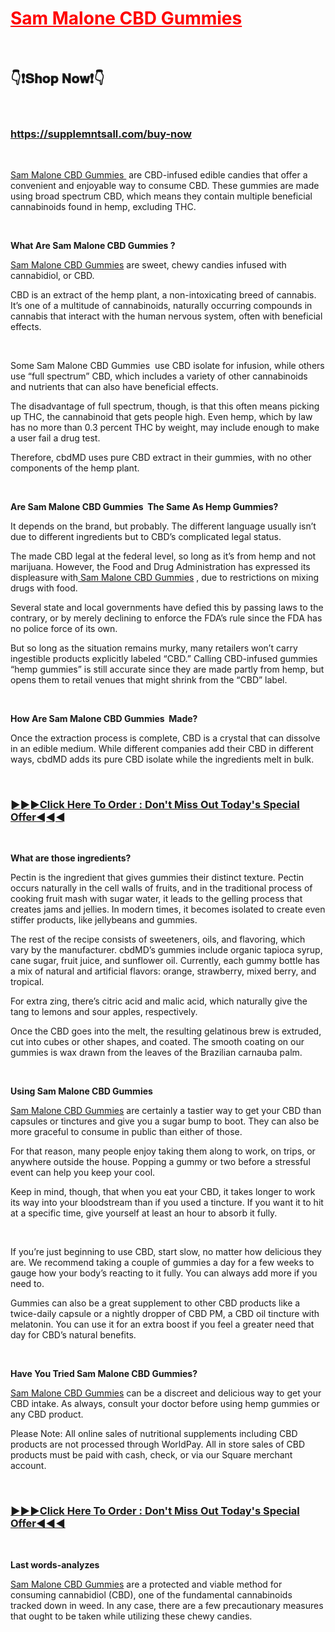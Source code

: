 <h1><strong><span style="color: #ff0000;"><a style="color: #ff0000;" href="https://supplemntsall.com/buy-now ">Sam Malone CBD Gummies</a></span></strong></h1>
<p>&nbsp;</p>
<h2>👇❗𝐒𝐡𝐨𝐩 𝐍𝐨𝐰❗👇</h2>
<p>&nbsp;</p>
<h3><strong><a href="https://supplemntsall.com/buy-now">https://supplemntsall.com/buy-now</a>&nbsp;</strong></h3>
<p>&nbsp;</p>
<p><a href="https://supplemntsall.com/buy-now">Sam Malone CBD Gummies&nbsp;</a>&nbsp;are CBD-infused edible candies that offer a convenient and enjoyable way to consume CBD. These gummies are made using broad spectrum CBD, which means they contain multiple beneficial cannabinoids found in hemp, excluding THC.</p>
<p>&nbsp;</p>
<p><strong>What Are Sam Malone CBD Gummies ?</strong></p>
<p><a href="https://supplemntsall.com/buy-now">Sam Malone CBD Gummies</a>&nbsp;are sweet, chewy candies infused with cannabidiol, or CBD.</p>
<p>CBD is an extract of the hemp plant, a non-intoxicating breed of cannabis. It&rsquo;s one of a multitude of cannabinoids, naturally occurring compounds in cannabis that interact with the human nervous system, often with beneficial effects.</p>
<p>&nbsp;</p>
<p>Some Sam Malone CBD Gummies&nbsp; use CBD isolate for infusion, while others use &ldquo;full spectrum&rdquo; CBD, which includes a variety of other cannabinoids and nutrients that can also have beneficial effects.</p>
<p>The disadvantage of full spectrum, though, is that this often means picking up THC, the cannabinoid that gets people high. Even hemp, which by law has no more than 0.3 percent THC by weight, may include enough to make a user fail a drug test.</p>
<p>Therefore, cbdMD uses pure CBD extract in their gummies, with no other components of the hemp plant.</p>
<p>&nbsp;</p>
<p><strong>Are Sam Malone CBD Gummies&nbsp; The Same As Hemp Gummies?</strong></p>
<p>It depends on the brand, but probably. The different language usually isn&rsquo;t due to different ingredients but to CBD&rsquo;s complicated legal status.</p>
<p>The made CBD legal at the federal level, so long as it&rsquo;s from hemp and not marijuana. However, the Food and Drug Administration has expressed its displeasure with<a href="https://supplemntsall.com/buy-now">&nbsp;Sam Malone CBD Gummies</a>&nbsp;, due to restrictions on mixing drugs with food.</p>
<p>Several state and local governments have defied this by passing laws to the contrary, or by merely declining to enforce the FDA&rsquo;s rule since the FDA has no police force of its own.</p>
<p>But so long as the situation remains murky, many retailers won&rsquo;t carry ingestible products explicitly labeled &ldquo;CBD.&rdquo; Calling CBD-infused gummies &ldquo;hemp gummies&rdquo; is still accurate since they are made partly from hemp, but opens them to retail venues that might shrink from the &ldquo;CBD&rdquo; label.</p>
<p>&nbsp;</p>
<p><strong>How Are Sam Malone CBD Gummies&nbsp; Made?</strong></p>
<p>Once the extraction process is complete, CBD is a crystal that can dissolve in an edible medium. While different companies add their CBD in different ways, cbdMD adds its pure CBD isolate while the ingredients melt in bulk.</p>
<p>&nbsp;</p>
<h3><a href="https://supplemntsall.com/buy-now">►►►Click Here To Order : Don't Miss Out Today's Special Offer◄◄◄</a></h3>
<p>&nbsp;</p>
<p><strong>What are those ingredients?</strong></p>
<p>Pectin is the ingredient that gives gummies their distinct texture. Pectin occurs naturally in the cell walls of fruits, and in the traditional process of cooking fruit mash with sugar water, it leads to the gelling process that creates jams and jellies. In modern times, it becomes isolated to create even stiffer products, like jellybeans and gummies.</p>
<p>The rest of the recipe consists of sweeteners, oils, and flavoring, which vary by the manufacturer. cbdMD&rsquo;s gummies include organic tapioca syrup, cane sugar, fruit juice, and sunflower oil. Currently, each gummy bottle has a mix of natural and artificial flavors: orange, strawberry, mixed berry, and tropical.</p>
<p>For extra zing, there&rsquo;s citric acid and malic acid, which naturally give the tang to lemons and sour apples, respectively.</p>
<p>Once the CBD goes into the melt, the resulting gelatinous brew is extruded, cut into cubes or other shapes, and coated. The smooth coating on our gummies is wax drawn from the leaves of the Brazilian carnauba palm.</p>
<p>&nbsp;</p>
<p><strong>Using Sam Malone CBD Gummies</strong></p>
<p><a href="https://supplemntsall.com/buy-now">Sam Malone CBD Gummies</a>&nbsp;are certainly a tastier way to get your CBD than capsules or tinctures and give you a sugar bump to boot. They can also be more graceful to consume in public than either of those.</p>
<p>For that reason, many people enjoy taking them along to work, on trips, or anywhere outside the house. Popping a gummy or two before a stressful event can help you keep your cool.</p>
<p>Keep in mind, though, that when you eat your CBD, it takes longer to work its way into your bloodstream than if you used a tincture. If you want it to hit at a specific time, give yourself at least an hour to absorb it fully.</p>
<p>&nbsp;</p>
<p>If you&rsquo;re just beginning to use CBD, start slow, no matter how delicious they are. We recommend taking a couple of gummies a day for a few weeks to gauge how your body&rsquo;s reacting to it fully. You can always add more if you need to.</p>
<p>Gummies can also be a great supplement to other CBD products like a twice-daily capsule or a nightly dropper of CBD PM, a CBD oil tincture with melatonin. You can use it for an extra boost if you feel a greater need that day for CBD&rsquo;s natural benefits.</p>
<p>&nbsp;</p>
<p><strong>Have You Tried Sam Malone CBD Gummies?</strong></p>
<p><a href="https://supplemntsall.com/buy-now">Sam Malone CBD Gummies</a>&nbsp;can be a discreet and delicious way to get your CBD intake. As always, consult your doctor before using hemp gummies or any CBD product.</p>
<p>Please Note: All online sales of nutritional supplements including CBD products are not processed through WorldPay. All in store sales of CBD products must be paid with cash, check, or via our Square merchant account.</p>
<p>&nbsp;</p>
<h3><strong><a href="https://supplemntsall.com/buy-now">►►►Click Here To Order : Don't Miss Out Today's Special Offer◄◄◄</a></strong></h3>
<p>&nbsp;</p>
<p><strong>Last words-analyzes</strong></p>
<p><a href="https://supplemntsall.com/buy-now">Sam Malone CBD Gummies</a>&nbsp;are a protected and viable method for consuming cannabidiol (CBD), one of the fundamental cannabinoids tracked down in weed. In any case, there are a few precautionary measures that ought to be taken while utilizing these chewy candies.</p>

